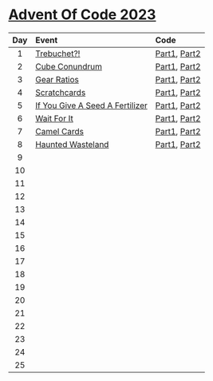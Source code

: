 # [Advent Of Code 2023](https://adventofcode.com/2023)

|  Day  | Event                                                                  | Code                                              |
| :---: | :--------------------------------------------------------------------- | :------------------------------------------------ |
|   1   | [Trebuchet?!](https://adventofcode.com/2023/day/1)                     | [Part1](./Day1/d1p1.py),  [Part2](./Day1/d1p2.py) |
|   2   | [Cube Conundrum](https://adventofcode.com/2023/day/2)                  | [Part1](./Day2/d2p1.py),  [Part2](./Day2/d2p2.py) |
|   3   | [Gear Ratios](https://adventofcode.com/2023/day/3)                     | [Part1](./Day3/d3p1.py),  [Part2](./Day3/d3p2.py) |
|   4   | [Scratchcards](https://adventofcode.com/2023/day/4)                    | [Part1](./Day4/d4p1.py),  [Part2](./Day4/d4p2.py) |
|   5   | [If You Give A Seed A Fertilizer](https://adventofcode.com/2023/day/5) | [Part1](./Day5/d5p1.py),  [Part2](./Day5/d5p2.py) |
|   6   | [Wait For It](https://adventofcode.com/2023/day/6)                     | [Part1](./Day6/d6p1.py),  [Part2](./Day6/d6p2.py) |
|   7   | [Camel Cards](https://adventofcode.com/2023/day/7)                     | [Part1](./Day7/d7p1.py),  [Part2](./Day7/d7p2.py) |
|   8   | [Haunted Wasteland](https://adventofcode.com/2023/day/8)               | [Part1](./Day8/d8p1.py),  [Part2](./Day8/d8p2.py) |
|   9   |                                                                        |                                                   |
|  10   |                                                                        |                                                   |
|  11   |                                                                        |                                                   |
|  12   |                                                                        |                                                   |
|  13   |                                                                        |                                                   |
|  14   |                                                                        |                                                   |
|  15   |                                                                        |                                                   |
|  16   |                                                                        |                                                   |
|  17   |                                                                        |                                                   |
|  18   |                                                                        |                                                   |
|  19   |                                                                        |                                                   |
|  20   |                                                                        |                                                   |
|  21   |                                                                        |                                                   |
|  22   |                                                                        |                                                   |
|  23   |                                                                        |                                                   |
|  24   |                                                                        |                                                   |
|  25   |                                                                        |                                                   |
